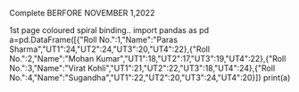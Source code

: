 Complete BERFORE NOVEMBER 1,2022


1st page coloured
spiral binding..
import pandas as pd
a=pd.DataFrame([{"Roll No.":1,"Name":"Paras Sharma","UT1":24,"UT2":24,"UT3":20,"UT4":22},{"Roll No.":2,"Name":"Mohan Kumar","UT1":18,"UT2":17,"UT3":19,"UT4":22},{"Roll No.":3,"Name":"Virat Kohli","UT1":21,"UT2":22,"UT3":18,"UT4":24},{"Roll No.":4,"Name":"Sugandha","UT1":22,"UT2":20,"UT3":24,"UT4":20}])
print(a)

